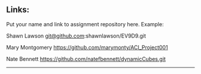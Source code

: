 
## Links:

Put your name and link to assignment repository here. Example:

Shawn Lawson    git@github.com:shawnlawson/EV9D9.git



Mary Montgomery https://github.com/marymonty/ACI_Project001

Nate Bennett https://github.com/natefbennett/dynamicCubes.git

----
